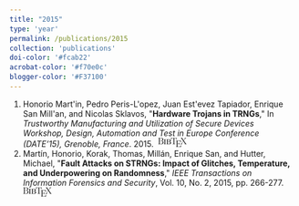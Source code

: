 ```yaml
---
title: "2015"
type: 'year'
permalink: /publications/2015
collection: 'publications'
doi-color: '#fcab22'
acrobat-color: '#f70e0c'
blogger-color: '#F37100'
---
```

1. Honorio Mart'in, Pedro Peris-L'opez, Juan Est'evez Tapiador, Enrique San Mill'an, and Nicolas Sklavos, "**Hardware Trojans in TRNGs**," In *Trustworthy Manufacturing and Utilization of Secure Devices Workshop, Design, Automation and Test in Europe Conference (DATE’15), Grenoble, France*. 2015. <a href='https://api.semanticscholar.org/CorpusID:96455409' target='_blank'><i class='fas fa-fw fa-link'></i></a> &nbsp;<a href='/publications/bibtex#Martn2015HardwareTI' target='_blank' class='btn btn--mcwbibtex'><img src='../images/BibTeX_logo-16px-high.png'/></a>
1. Martín, Honorio, Korak, Thomas, Millán, Enrique San, and Hutter, Michael, "**Fault Attacks on STRNGs: Impact of Glitches, Temperature, and Underpowering on Randomness**," *IEEE Transactions on Information Forensics and Security*, Vol. 10, No. 2, 2015, pp. 266-277. <a href='https://dx.doi.org/10.1109/TIFS.2014.2374072' target='_blank'><i class='ai ai-fw ai-doi' style='color: {{ page.doi-color }}'></i></a> &nbsp;<a href='/publications/bibtex#6965651' target='_blank' class='btn btn--mcwbibtex'><img src='../images/BibTeX_logo-16px-high.png'/></a>
